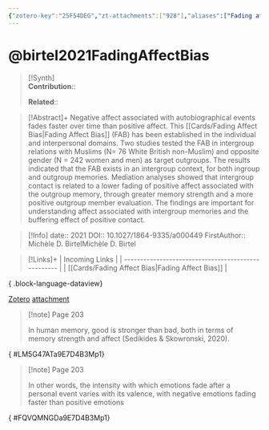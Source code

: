 ```yaml
---
{"zotero-key":"25F54DEG","zt-attachments":["928"],"aliases":["Fading affect bias in intergroup relations: The role of intergroup contact in fading outgroup affect."],"citekey":"birtel2021FadingAffectBias","keywords":["fading affect bias","intergroup reelations","prejudice","memory"],"FirstAuthor":"[[ Michèle D. Birtel]]","tags":["source/researchpaper"],"dg-publish":true,"permalink":"/sources/research-papers/birtel2021-fading-affect-bias/","dgPassFrontmatter":true}
---
```


# @birtel2021FadingAffectBias

>[!Synth]  
>**Contribution**::  
>  
>**Related**:: 
>  

> [!Abstract]+
> Negative affect associated with autobiographical events fades faster over time than positive affect. This [[Cards/Fading Affect Bias\|Fading Affect Bias]] (FAB) has been established in the individual and interpersonal domains. Two studies tested the FAB in intergroup relations with Muslims (N= 76 White British non-Muslim) and opposite gender (N = 242 women and men) as target outgroups. The results indicated that the FAB exists in an intergroup context, for both ingroup and outgroup memories. Mediation analyses showed that intergroup contact is related to a lower fading of positive affect associated with the outgroup memory, through greater memory strength and a more positive outgroup member evaluation. The findings are important for understanding affect associated with intergroup memories and the buffering effect of positive contact.

> [!Info]
> date:: 2021
> DOI:: 10.1027/1864-9335/a000449
> FirstAuthor:: Michèle D. BirtelMichèle D. Birtel

> [!Links]+
>  | Incoming Links                                      |
> | --------------------------------------------------- |
> | [[Cards/Fading Affect Bias\|Fading Affect Bias]] |
> 
{ .block-language-dataview}


[Zotero](zotero://select/library/items/25F54DEG) [attachment](file:///Users/nathanmaxwell/Zotero/storage/9E7D4B3M/birtel2021-FadingAffectBias.pdf)

> [!note] Page 203
> 
> In human memory, good is stronger than bad, both in terms of memory strength and affect (Sedikides & Skowronski, 2020).
>
{ #LM5G47ATa9E7D4B3Mp1}


> [!note] Page 203
> 
> In other words, the intensity with which emotions fade after a personal event varies with its valence, with negative emotions fading faster than positive emotions
>
{ #FQVQMNGDa9E7D4B3Mp1}


